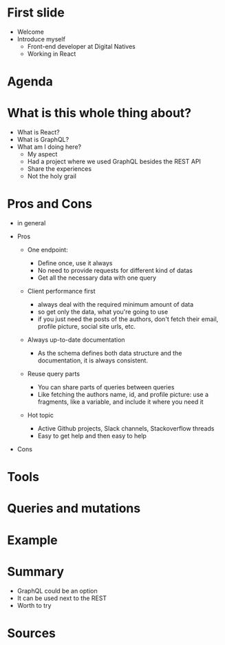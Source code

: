 # First slide
  * Welcome
  * Introduce myself
    * Front-end developer at Digital Natives
    * Working in React

# Agenda

# What is this whole thing about?
  * What is React?
  * What is GraphQL?
  * What am I doing here?
    * My aspect
    * Had a project where we used GraphQL besides the REST API
    * Share the experiences
    * Not the holy grail

# Pros and Cons
  * in general
  * Pros
    * One endpoint:
      * Define once, use it always
      * No need to provide requests for different kind of datas
      * Get all the necessary data with one query

    * Client performance first
      * always deal with the required minimum amount of data
      * so get only the data, what you're going to use
      * if you just need the posts of the authors, don't fetch their email, profile picture, social site urls, etc.
    * Always up-to-date documentation
      * As the schema defines both data structure and the documentation, it is always consistent.
    * Reuse query parts
      * You can share parts of queries between queries
      * Like fetching the authors name, id, and profile picture: use a fragments, like a variable, and include it where you need it
    * Hot topic
      * Active Github projects, Slack channels, Stackoverflow threads
      * Easy to get help and then easy to help

  * Cons

# Tools
# Queries and mutations
# Example

# Summary
  * GraphQL could be an option
  * It can be used next to the REST
  * Worth to try

# Sources
